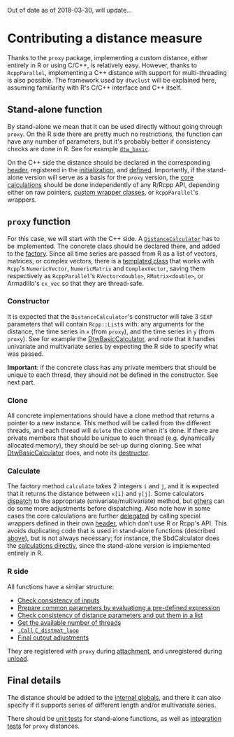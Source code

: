 Out of date as of 2018-03-30, will update...

# Contributing a distance measure

Thanks to the `proxy` package,
implementing a custom distance,
either entirely in R or using C/C++,
is relatively easy.
However, thanks to `RcppParallel`,
implementing a C++ distance with support for multi-threading is also possible.
The framework used by `dtwclust` will be explained here,
assuming familiarity with R's C/C++ interface and C++ itself.

## Stand-alone function

By stand-alone we mean that it can be used directly without going through `proxy`.
On the R side there are pretty much no restrictions,
the function can have any number of parameters,
but it's probably better if consistency checks are done in R.
See for example [`dtw_basic`](https://github.com/asardaes/dtwclust/blob/master/R/DISTANCES-dtw-basic.R#L52).

On the C++ side the distance should be declared in the corresponding [header](https://github.com/asardaes/dtwclust/blob/master/src/distances/distances.h),
registered in the [initialization](https://github.com/asardaes/dtwclust/blob/master/src/init.cpp#L8),
and [defined](https://github.com/asardaes/dtwclust/blob/master/src/distances/dtw-basic.cpp).
Importantly, if the stand-alone version will serve as a basis for the `proxy` version,
the [core calculations](https://github.com/asardaes/dtwclust/blob/master/src/distances/dtw-basic.cpp#L88) should be done independently of any R/Rcpp API,
depending either on raw pointers,
[custom wrapper classes](https://github.com/asardaes/dtwclust/blob/master/src/utils/SurrogateMatrix.h),
or `RcppParallel`'s wrappers.

## `proxy` function

For this case, we will start with the C++ side.
A [`DistanceCalculator`](https://github.com/asardaes/dtwclust/blob/master/src/distance-calculators/distance-calculators.h) has to be implemented.
The concrete class should be declared there,
and added to the [factory](https://github.com/asardaes/dtwclust/blob/master/src/distance-calculators/distance-calculators.cpp#L27).
Since all time series are passed from R as a list of vectors, matrices, or complex vectors,
there is a [templated class](https://github.com/asardaes/dtwclust/blob/master/src/utils/TSTSList.h) that works with `Rcpp`'s `NumericVector`, `NumericMatrix` and `ComplexVector`,
saving them respectively as `RcppParallel`'s `RVector<double>`, `RMatrix<double>`, or Armadillo's `cx_vec` so that they are thread-safe.

### Constructor

It is expected that the `DistanceCalculator`'s constructor will take 3 `SEXP` parameters that will contain `Rcpp::List`s with:
any arguments for the distance,
the time series in `x` (from `proxy`),
and the time series in `y` (from `proxy`).
See for example the [DtwBasicCalculator](https://github.com/asardaes/dtwclust/blob/master/src/distance-calculators/distance-calculators.cpp#L47),
and note that it handles univariate and multivariate series by expecting the R side to specify what was passed.

**Important**: if the concrete class has any private members that should be unique to each thread,
they should *not* be defined in the constructor.
See next part.

### Clone

All concrete implementations should have a clone method that returns a pointer to a new instance.
This method will be called from the different threads,
and each thread will `delete` the clone when it's done.
If there are private members that should be unique to each thread
(e.g. dynamically allocated memory),
they should be set-up during cloning.
See what [DtwBasicCalculator](https://github.com/asardaes/dtwclust/blob/master/src/distance-calculators/distance-calculators.cpp#L101) does,
and note its [destructor](https://github.com/asardaes/dtwclust/blob/master/src/distance-calculators/distance-calculators.cpp#L78).

### Calculate

The factory method `calculate` takes 2 integers `i` and `j`,
and it is expected that it returns the distance between `x[i]` and `y[j]`.
Some calculators [dispatch](https://github.com/asardaes/dtwclust/blob/master/src/distance-calculators/distance-calculators.cpp#L85) to the appropriate (univariate/multivariate) method,
but [others](https://github.com/asardaes/dtwclust/blob/master/src/distance-calculators/distance-calculators.cpp#L382) can do some more adjustments before dispatching.
Also note how in some cases the core calculations are further [delegated](https://github.com/asardaes/dtwclust/blob/master/src/distance-calculators/distance-calculators.cpp#L119) by calling special wrappers defined in their own [header](https://github.com/asardaes/dtwclust/blob/master/src/distances/distances-details.h),
which don't use R or Rcpp's API.
This avoids duplicating code that is used in stand-alone functions (described [above](#stand-alone-function)),
but is not always necessary;
for instance, the SbdCalculator does the [calculations directly](https://github.com/asardaes/dtwclust/blob/master/src/distance-calculators/distance-calculators.cpp#L393),
since the stand-alone version is implemented entirely in R.

### R side

All functions have a similar structure:

- [Check consistency of inputs](https://github.com/asardaes/dtwclust/blob/master/R/DISTANCES-dtw-basic.R#L111)
- [Prepare common parameters by evaluationg a pre-defined expression](https://github.com/asardaes/dtwclust/blob/master/R/DISTANCES-dtw-basic.R#L123)
- [Check consistency of distance parameters and put them in a list](https://github.com/asardaes/dtwclust/blob/master/R/DISTANCES-dtw-basic.R#L126)
- [Get the available number of threads](https://github.com/asardaes/dtwclust/blob/master/R/DISTANCES-dtw-basic.R#L156)
- [`.Call` `C_distmat_loop`](https://github.com/asardaes/dtwclust/blob/master/R/DISTANCES-dtw-basic.R#L157)
- [Final output adjustments](https://github.com/asardaes/dtwclust/blob/master/R/DISTANCES-dtw-basic.R#L161)

They are registered with `proxy` during [attachment](https://github.com/asardaes/dtwclust/blob/master/R/pkg.R#L76),
and unregistered during [unload](https://github.com/asardaes/dtwclust/blob/master/R/pkg.R#L149).

## Final details

The distance should be added to the [internal globals](https://github.com/asardaes/dtwclust/blob/master/R/UTILS-globals-internal.R#L9),
and there it can also specify if it supports series of different length and/or multivariate series.

There should be [unit tests](https://github.com/asardaes/dtwclust/blob/master/tests/testthat/unit/distances.R) for stand-alone functions,
as well as [integration tests](https://github.com/asardaes/dtwclust/blob/master/tests/testthat/integration/proxy.R) for `proxy` distances.
